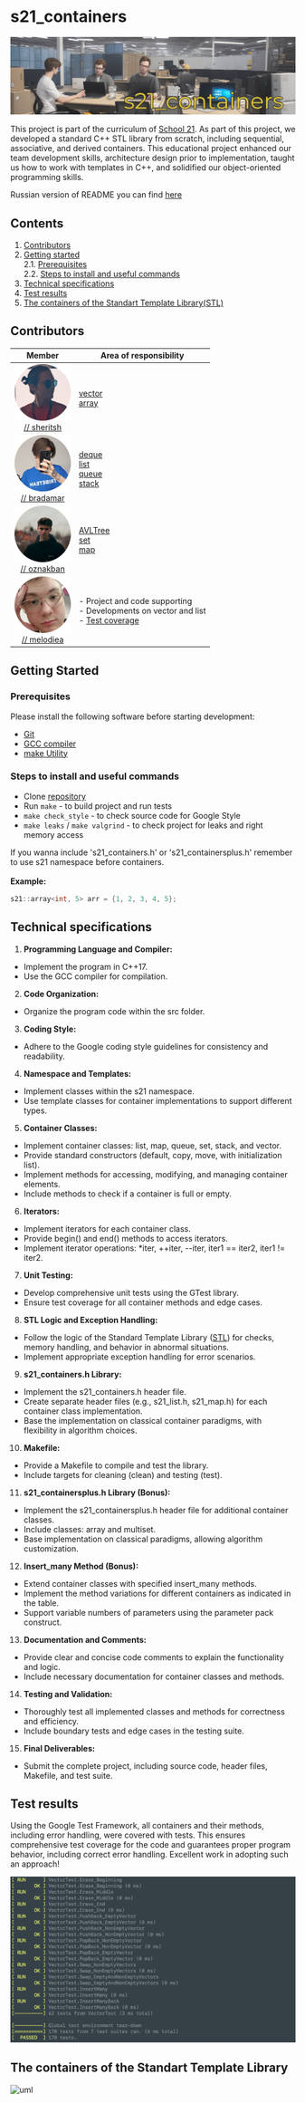 # s21_containers

![s21_containers](./misc/images/header_containers.jpg)

This project is part of the curriculum of [School 21](https://21-school.ru/).
As part of this project, we developed a standard C++ STL library from scratch, including sequential, associative, and derived containers. This educational project enhanced our team development skills, architecture design prior to implementation, taught us how to work with templates in C++, and solidified our object-oriented programming skills.

Russian version of README you can find [here](./README_RUS.md)


## Contents

1. [Contributors](#contributors)
2. [Getting started](#getting-started) \
   2.1. [Prerequisites](#prerequisites)  
   2.2. [Steps to install and useful commands](#steps-to-install-and-useful-commands)
3. [Technical specifications](#technical-specifications)
4. [Test results](#test-results)
5. [The containers of the Standart Template Library(STL)](#the-containers-of-the-standart-template-library)


## Contributors

|                       <center> Member </center>                             |              Area of ​​responsibility         |
|-----------------------------------------------------------------------------|--------------------------------------------|
| [![sheritsh_avatar](misc/images/sheritsh.png)](https://github.com/sheritsh)<br /> <center>[// sheritsh](https://github.com/sheritsh)</center> | [vector](./src/s21_containers/vector/) <br /> [array](./src/s21_containersplus/array/) <br /> |
| [![bradamar_avatar](misc/images/bradamar.png)](https://github.com/YaBear)<br /> <center>[// bradamar](https://github.com/YaBear)</center>| [deque](./src/s21_containers/deque/) <br /> [list](./src/s21_containers/list/) <br /> [queue](./src/s21_containers/queue/) <br /> [stack](./src/s21_containers/stack/) |
| [![oznakban_avatar](misc/images/oznakban.png)](https://github.com/s21gcc)<br /> <center>[// oznakban](https://github.com/rodion-21-kzn)</center>| [AVLTree](./src/s21_containers/AVLTree/) <br /> [set](./src/s21_containers/set/) <br /> [map](./src/s21_containers/map/) |
| [![melodiea_avatar](misc/images/melodiea.png)](https://github.com/Mihal-Urich)<br /> <center>[// melodiea](https://github.com/Mihal-Urich)</center>| - Project and code supporting <br /> - Developments on vector and list <br /> - [Test coverage](./src/tests/) |

## Getting Started

### Prerequisites

Please install the following software before starting development:

- [Git](https://git-scm.com/downloads)
- [GCC compiler](https://gcc.gnu.org/)
- [make Utility](https://www.gnu.org/software/make/)

### Steps to install and useful commands

- Clone [repository](./)
- Run `make` - to build project and run tests
- `make check_style` - to check source code for Google Style
- `make leaks` / `make valgrind` - to check project for leaks and right memory access

If you wanna include 's21_containers.h' or 's21_containersplus.h' remember to use s21 namespace before containers. <br /><br />
__Example:__
```C++
s21::array<int, 5> arr = {1, 2, 3, 4, 5};
```

## Technical specifications

1. __Programming Language and Compiler:__
- Implement the program in C++17.
- Use the GCC compiler for compilation.
2. __Code Organization:__
- Organize the program code within the src folder.
3. __Coding Style:__
- Adhere to the Google coding style guidelines for consistency and readability.
4. __Namespace and Templates:__
- Implement classes within the s21 namespace.
- Use template classes for container implementations to support different types.
5. __Container Classes:__
- Implement container classes: list, map, queue, set, stack, and vector.
- Provide standard constructors (default, copy, move, with initialization list).
- Implement methods for accessing, modifying, and managing container elements.
- Include methods to check if a container is full or empty.
6. __Iterators:__
- Implement iterators for each container class.
- Provide begin() and end() methods to access iterators.
- Implement iterator operations: *iter, ++iter, --iter, iter1 == iter2, iter1 != iter2.
7. __Unit Testing:__
- Develop comprehensive unit tests using the GTest library.
- Ensure test coverage for all container methods and edge cases.
8. __STL Logic and Exception Handling:__
- Follow the logic of the Standard Template Library ([STL](#the-containers-of-the-standart-template-library)) for checks, memory handling, and behavior in abnormal situations.
- Implement appropriate exception handling for error scenarios.
9. __s21_containers.h Library:__
- Implement the s21_containers.h header file.
- Create separate header files (e.g., s21_list.h, s21_map.h) for each container class implementation.
- Base the implementation on classical container paradigms, with flexibility in algorithm choices.
10. __Makefile:__
- Provide a Makefile to compile and test the library.
- Include targets for cleaning (clean) and testing (test).
11. __s21_containersplus.h Library (Bonus):__
- Implement the s21_containersplus.h header file for additional container classes.
- Include classes: array and multiset.
- Base implementation on classical paradigms, allowing algorithm customization.
12. __Insert_many Method (Bonus):__
- Extend container classes with specified insert_many methods.
- Implement the method variations for different containers as indicated in the table.
- Support variable numbers of parameters using the parameter pack construct.
13. __Documentation and Comments:__
- Provide clear and concise code comments to explain the functionality and logic.
- Include necessary documentation for container classes and methods.
14. __Testing and Validation:__
- Thoroughly test all implemented classes and methods for correctness and efficiency.
- Include boundary tests and edge cases in the testing suite.
15. __Final Deliverables:__
- Submit the complete project, including source code, header files, Makefile, and test suite.

## Test results

Using the Google Test Framework, all containers and their methods, including error handling, were covered with tests. This ensures comprehensive test coverage for the code and guarantees proper program behavior, including correct error handling. Excellent work in adopting such an approach!

![test_results](./misc/images/test_results.png)

## The containers of the Standart Template Library

![uml](./materials/STL_UML.png)
